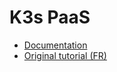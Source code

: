 # K3s PaaS

- [Documentation](https://loic-roux-404.github.io/k3s-paas/)
- [Original tutorial (FR)](https://esgi-lyon.github.io/paas-tutorial/)

